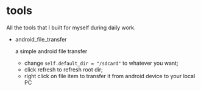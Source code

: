 # tools
All the tools that I built for myself during daily work.
- android_file_transfer

    a simple android file transfer
  - change `self.default_dir = "/sdcard"` to whatever you want;
  - click refresh to refresh root dir;
  - right click on file item to transfer it from android device to your local PC
